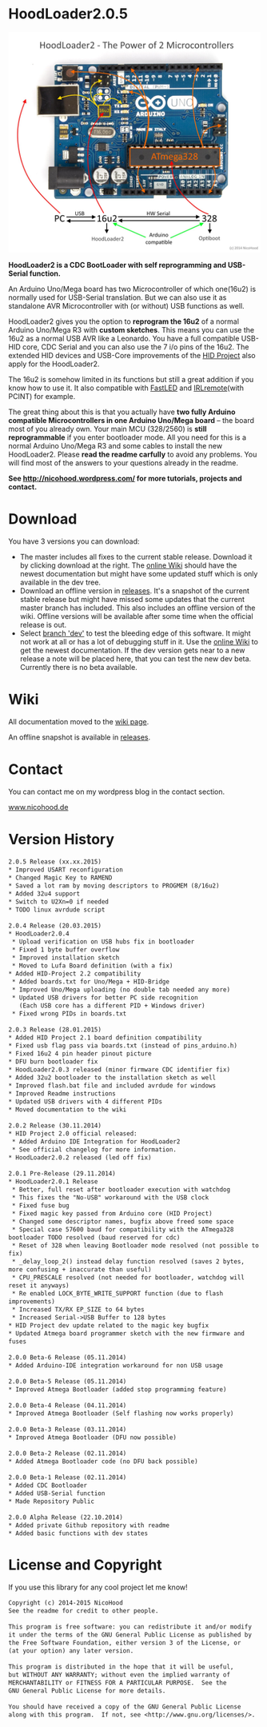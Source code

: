 HoodLoader2.0.5
===============

![header](header.jpg)

**HoodLoader2 is a CDC BootLoader with self reprogramming and USB-Serial function.**

An Arduino Uno/Mega board has two Microcontroller of which one(16u2) is normally used for USB-Serial translation.
But we can also use it as standalone AVR Microcontroller with (or without) USB functions as well.

HoodLoader2 gives you the option to **reprogram the 16u2** of a normal Arduino Uno/Mega R3 with **custom sketches**.
This means you can use the 16u2 as a normal USB AVR like a Leonardo.
You have a full compatible USB-HID core, CDC Serial and you can also use the 7 i/o pins of the 16u2.
The extended HID devices and USB-Core improvements of the [HID Project](https://github.com/NicoHood/HID) also apply for the HoodLoader2.

The 16u2 is somehow limited in its functions but still a great addition if you know how to use it. It also compatible with
[FastLED](https://github.com/FastLED/FastLED) and [IRLremote](https://github.com/NicoHood/IRLremote)(with PCINT) for example.

The great thing about this is that you actually have **two fully Arduino compatible Microcontrollers in one Arduino Uno/Mega board**
– the board most of you already own. Your main MCU (328/2560) is **still reprogrammable** if you enter bootloader mode.
All you need for this is a normal Arduino Uno/Mega R3 and some cables to install the new HoodLoader2.
Please __read the readme carfully__ to avoid any problems. You will find most of the answers to your questions already in the readme.

**See http://nicohood.wordpress.com/ for more tutorials, projects and contact.**


Download
========

You have 3 versions you can download:
* The master includes all fixes to the current stable release. Download it by clicking download at the right.
The [online Wiki](https://github.com/NicoHood/HoodLoader2/wiki) should have the newest documentation
but might have some updated stuff which is only available in the dev tree.
* Download an offline version in [releases](https://github.com/NicoHood/HoodLoader2/releases).
It's a snapshot of the current stable release but might have missed some updates that the current master branch has included.
This also includes an offline version of the wiki. Offline versions will be available after some time when the official release is out.
* Select [branch 'dev'](https://github.com/NicoHood/HoodLoader2/tree/dev) to test the bleeding edge of this software.
It might not work at all or has a lot of debugging stuff in it.
Use the [online Wiki](https://github.com/NicoHood/HoodLoader2/wiki) to get the newest documentation.
If the dev version gets near to a new release a note will be placed here, that you can test the new dev beta.
Currently there is no beta available.


Wiki
====

All documentation moved to the [wiki page](https://github.com/NicoHood/HoodLoader2/wiki).

An offline snapshot is available in [releases](https://github.com/NicoHood/HoodLoader2/releases).


Contact
=======

You can contact me on my wordpress blog in the contact section.

www.nicohood.de


Version History
===============
```
2.0.5 Release (xx.xx.2015)
* Improved USART reconfiguration
* Changed Magic Key to RAMEND
* Saved a lot ram by moving descriptors to PROGMEM (8/16u2)
* Added 32u4 support
* Switch to U2Xn=0 if needed
* TODO linux avrdude script

2.0.4 Release (20.03.2015)
* HoodLoader2.0.4
 * Upload verification on USB hubs fix in bootloader
 * Fixed 1 byte buffer overflow
 * Improved installation sketch
 * Moved to Lufa Board definition (with a fix)
* Added HID-Project 2.2 compatibility
 * Added boards.txt for Uno/Mega + HID-Bridge
 * Improved Uno/Mega uploading (no double tab needed any more)
 * Updated USB drivers for better PC side recognition
   (Each USB core has a different PID + Windows driver)
 * Fixed wrong PIDs in boards.txt

2.0.3 Release (28.01.2015)
* Added HID Project 2.1 board definition compatibility
* Fixed usb flag pass via boards.txt (instead of pins_arduino.h)
* Fixed 16u2 4 pin header pinout picture
* DFU burn bootloader fix
* HoodLoader2.0.3 released (minor firmware CDC identifier fix)
* Added 32u2 bootloader to the installation sketch as well
* Improved flash.bat file and included avrdude for windows
* Improved Readme instructions
* Updated USB drivers with 4 different PIDs
* Moved documentation to the wiki

2.0.2 Release (30.11.2014)
* HID Project 2.0 official released:
 * Added Arduino IDE Integration for HoodLoader2
 * See official changelog for more information.
* HoodLoader2.0.2 released (led off fix)

2.0.1 Pre-Release (29.11.2014)
* HoodLoader2.0.1 Release
 * Better, full reset after bootloader execution with watchdog
 * This fixes the "No-USB" workaround with the USB clock
 * Fixed fuse bug
 * Fixed magic key passed from Arduino core (HID Project)
 * Changed some descriptor names, bugfix above freed some space
 * Special case 57600 baud for compatibility with the ATmega328 bootloader TODO resolved (baud reserved for cdc)
 * Reset of 328 when leaving Bootloader mode resolved (not possible to fix)
 * _delay_loop_2() instead delay function resolved (saves 2 bytes, more confusing + inaccurate than useful)
 * CPU_PRESCALE resolved (not needed for bootloader, watchdog will reset it anyways)
 * Re enabled LOCK_BYTE_WRITE_SUPPORT function (due to flash improvements)
 * Increased TX/RX EP_SIZE to 64 bytes
 * Increased Serial->USB Buffer to 128 bytes
* HID Project dev update related to the magic key bugfix
* Updated Atmega board programmer sketch with the new firmware and fuses

2.0.0 Beta-6 Release (05.11.2014)
* Added Arduino-IDE integration workaround for non USB usage

2.0.0 Beta-5 Release (05.11.2014)
* Improved Atmega Bootloader (added stop programming feature)

2.0.0 Beta-4 Release (04.11.2014)
* Improved Atmega Bootloader (Self flashing now works properly)

2.0.0 Beta-3 Release (03.11.2014)
* Improved Atmega Bootloader (DFU now possible)

2.0.0 Beta-2 Release (02.11.2014)
* Added Atmega Bootloader code (no DFU back possible)

2.0.0 Beta-1 Release (02.11.2014)
* Added CDC Bootloader
* Added USB-Serial function
* Made Repository Public

2.0.0 Alpha Release (22.10.2014)
* Added private Github repository with readme
* Added basic functions with dev states
```


License and Copyright
=====================
If you use this library for any cool project let me know!

```
Copyright (c) 2014-2015 NicoHood
See the readme for credit to other people.

This program is free software: you can redistribute it and/or modify
it under the terms of the GNU General Public License as published by
the Free Software Foundation, either version 3 of the License, or
(at your option) any later version.

This program is distributed in the hope that it will be useful,
but WITHOUT ANY WARRANTY; without even the implied warranty of
MERCHANTABILITY or FITNESS FOR A PARTICULAR PURPOSE.  See the
GNU General Public License for more details.

You should have received a copy of the GNU General Public License
along with this program.  If not, see <http://www.gnu.org/licenses/>.
```
